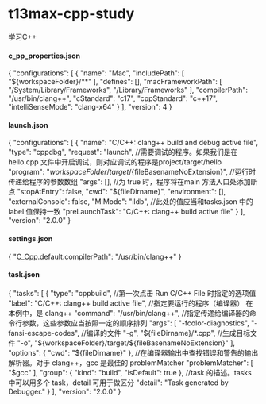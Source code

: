 # t13max-cpp-study
学习C++

#### c_pp_properties.json
{
    "configurations": [
        {
            "name": "Mac",
            "includePath": [
                "${workspaceFolder}/**"
            ],
            "defines": [],
            "macFrameworkPath": [
                "/System/Library/Frameworks",
                "/Library/Frameworks"
            ],
            "compilerPath": "/usr/bin/clang++",
            "cStandard": "c17",
            "cppStandard": "c++17",
            "intelliSenseMode": "clang-x64"
        }
    ],
    "version": 4
}

#### launch.json
{
    "configurations": [
        {
            "name": "C/C++: clang++ build and debug active file",
            "type": "cppdbg",
            "request": "launch",
            //需要调试的程序。如果我们是在 hello.cpp 文件中开启调试，则对应调试的程序是project/target/hello
            "program": "${workspaceFolder}/target/${fileBasenameNoExtension}",
            //运行时传递给程序的参数数组
            "args": [],
            //为 true 时，程序将在main 方法入口处添加断点
            "stopAtEntry": false,
            "cwd": "${fileDirname}",
            "environment": [],
            "externalConsole": false,
            "MIMode": "lldb",
            //此处的值应当和tasks.json 中的 label 值保持一致
            "preLaunchTask": "C/C++: clang++ build active file"
        }
    ],
    "version": "2.0.0"
}

#### settings.json
{
    "C_Cpp.default.compilerPath": "/usr/bin/clang++"
}

#### task.json
{
    "tasks": [
        {
            "type": "cppbuild",
            //第一次点击 Run C/C++ File 时指定的选项值
            "label": "C/C++: clang++ build active file",
            //指定要运行的程序（编译器） 在本例中，是 clang++
            "command": "/usr/bin/clang++",
            //指定传递给编译器的命令行参数，这些参数应当按照一定的顺序排列
            "args": [
                "-fcolor-diagnostics",
                "-fansi-escape-codes",
                //编译的文件
                "-g",
                "${fileDirname}/*.cpp",
                //生成目标文件
                "-o",
                "${workspaceFolder}/target/${fileBasenameNoExtension}"
            ],
            "options": {
                "cwd": "${fileDirname}"
            },
            //在编译器输出中查找错误和警告的输出解析器。对于 clang++，gcc 是最佳的 problemMatcher
            "problemMatcher": [
                "$gcc"
            ],
            "group": {
                "kind": "build",
                "isDefault": true
            },
            //task 的描述。tasks 中可以用多个 task，detail 可用于做区分
            "detail": "Task generated by Debugger."
        }
    ],
    "version": "2.0.0"
}